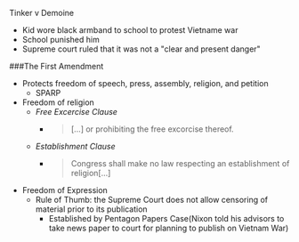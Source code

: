Tinker v Demoine
  - Kid wore black armband to school to protest Vietname war
  - School punished him
  - Supreme court ruled that it was not a "clear and present danger"

###The First Amendment
  - Protects freedom of speech, press, assembly, religion, and petition
    * SPARP
  - Freedom of religion
    * *Free Excercise Clause*
        + > [...] or prohibiting the free excorcise thereof.
    * *Establishment Clause*
        + > Congress shall make no law respecting an establishment of religion[...]
  - Freedom of Expression
    * Rule of Thumb: the Supreme Court does not allow censoring of material prior to its publication
      + Established by Pentagon Papers Case(Nixon told his advisors to take news paper to court for planning to publish on Vietnam War)
